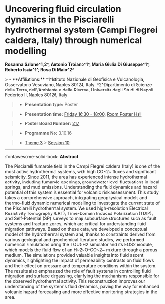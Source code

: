 # Uncovering fluid circulation dynamics in the Pisciarelli hydrothermal system (Campi Flegrei caldera, Italy) through numerical modelling

**Rosanna Salone^1,2^, Antonio Troiano^1^, Maria Giulia Di Giuseppe^1^, Roberto Isaia^1^, Rosa Di Maio^2^**

<!-- more -->> - **Affiliations:** ^1^Istituto Nazionale di Geofisica e Vulcanologia, Osservatorio Vesuviano, Naples 80124, Italy  ^2^Dipartimento di Scienze della Terra, dell\'Ambiente e delle Risorse, Università degli Studi di Napoli Federico II, Naples 80126, Italy

> - **Presentation type:** Poster

> - **Presentation time:** [Friday 16:30 - 18:00](../sessions_comparison.md#__tabbed_4_6), [Room Poster Hall](../maps_venue.md#__tabbed_1_1)

> - **Poster Board Number:** [217](../map_poster_boards.md#friday)

> - **Programme No:** 3.10.16

> - [Theme 3](../theme3.md) > [Session 10](../sessions/session-3-10.md)

--- 

:fontawesome-solid-book: **Abstract**

The Pisciarelli fumarole field in the Campi Flegrei caldera (Italy) is one of the most active hydrothermal systems, with high CO~2~ fluxes and significant seismicity. Since 2011, the area has experienced intense hydrothermal activity, including fumarole openings, groundwater level fluctuations in local springs, and mud emissions. Understanding the fluid dynamics and hazard potential of this system is essential for volcanic risk assessment. This study takes a comprehensive approach, integrating geophysical models and thermo-fluid dynamic numerical modelling to investigate the current state of the Pisciarelli hydrothermal system. We used high-resolution Electrical Resistivity Tomography (ERT), Time-Domain Induced Polarization (TDIP), and Self-Potential (SP) surveys to map subsurface structures such as fault systems and fracture zones, which are critical for understanding fluid migration pathways. Based on these data, we developed a conceptual model of the hydrothermal system and, thanks to constraints derived from various geological and geochemical literature studies, we performed numerical simulations using the TOUGH2 simulator and its EOS2 module, which models the fluid flow of an H~2~O-CO~2~ mixture through a porous medium. The simulations provided valuable insights into fluid ascent dynamics, highlighting the impact of permeability contrasts on fluid flows and their effect on pressure and temperature conditions within the system. The results also emphasized the role of fault systems in controlling fluid migration and surface degassing, clarifying the mechanisms responsible for the observed hydrothermal activity. This reconstruction improves our understanding of the system's fluid dynamics, paving the way for enhanced volcanic hazard forecasting and more effective monitoring strategies in the area.

